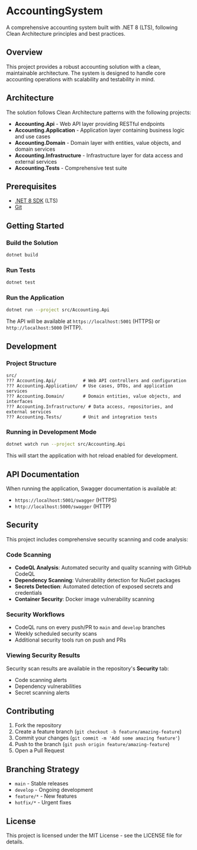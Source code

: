 # AccountingSystem

A comprehensive accounting system built with .NET 8 (LTS), following Clean Architecture principles and best practices.

## Overview

This project provides a robust accounting solution with a clean, maintainable architecture. The system is designed to handle core accounting operations with scalability and testability in mind.

## Architecture

The solution follows Clean Architecture patterns with the following projects:

- **Accounting.Api** - Web API layer providing RESTful endpoints
- **Accounting.Application** - Application layer containing business logic and use cases
- **Accounting.Domain** - Domain layer with entities, value objects, and domain services
- **Accounting.Infrastructure** - Infrastructure layer for data access and external services
- **Accounting.Tests** - Comprehensive test suite

## Prerequisites

- [.NET 8 SDK](https://dotnet.microsoft.com/download/dotnet/8.0) (LTS)
- [Git](https://git-scm.com/)

## Getting Started

### Build the Solution

```bash
dotnet build
```

### Run Tests

```bash
dotnet test
```

### Run the Application

```bash
dotnet run --project src/Accounting.Api
```

The API will be available at `https://localhost:5001` (HTTPS) or `http://localhost:5000` (HTTP).

## Development

### Project Structure

```
src/
??? Accounting.Api/          # Web API controllers and configuration
??? Accounting.Application/  # Use cases, DTOs, and application services
??? Accounting.Domain/       # Domain entities, value objects, and interfaces
??? Accounting.Infrastructure/ # Data access, repositories, and external services
??? Accounting.Tests/        # Unit and integration tests
```

### Running in Development Mode

```bash
dotnet watch run --project src/Accounting.Api
```

This will start the application with hot reload enabled for development.

## API Documentation

When running the application, Swagger documentation is available at:
- `https://localhost:5001/swagger` (HTTPS)
- `http://localhost:5000/swagger` (HTTP)

## Security

This project includes comprehensive security scanning and code analysis:

### Code Scanning
- **CodeQL Analysis**: Automated security and quality scanning with GitHub CodeQL
- **Dependency Scanning**: Vulnerability detection for NuGet packages
- **Secrets Detection**: Automated detection of exposed secrets and credentials
- **Container Security**: Docker image vulnerability scanning

### Security Workflows
- CodeQL runs on every push/PR to `main` and `develop` branches
- Weekly scheduled security scans
- Additional security tools run on push and PRs

### Viewing Security Results
Security scan results are available in the repository's **Security** tab:
- Code scanning alerts
- Dependency vulnerabilities  
- Secret scanning alerts

## Contributing

1. Fork the repository
2. Create a feature branch (`git checkout -b feature/amazing-feature`)
3. Commit your changes (`git commit -m 'Add some amazing feature'`)
4. Push to the branch (`git push origin feature/amazing-feature`)
5. Open a Pull Request

## Branching Strategy

- `main` - Stable releases
- `develop` - Ongoing development
- `feature/*` - New features
- `hotfix/*` - Urgent fixes

## License

This project is licensed under the MIT License - see the LICENSE file for details.